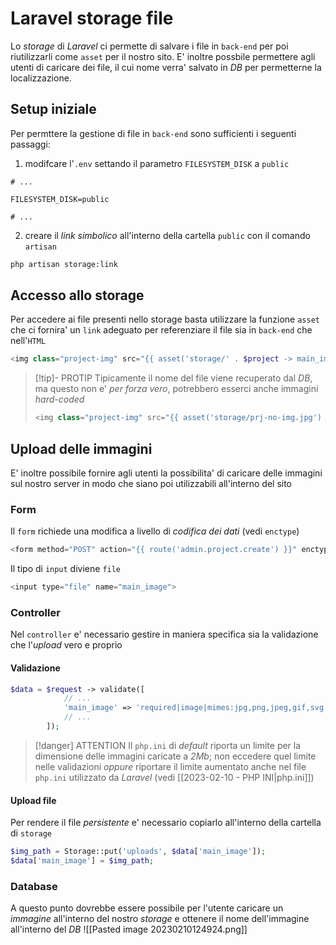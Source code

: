 # Laravel storage file
Lo *storage* di *Laravel* ci permette di salvare i file in `back-end` per poi riutilizzarli come `asset` per il nostro sito. E' inoltre possbile permettere agli utenti di caricare dei file, il cui nome verra' salvato in *DB* per permetterne la localizzazione.

## Setup iniziale
Per permttere la gestione di file in `back-end` sono sufficienti i seguenti passaggi:
1. modifcare l'`.env` settando il parametro `FILESYSTEM_DISK` a `public`
```properties
# ...

FILESYSTEM_DISK=public

# ...
```

2. creare il *link simbolico* all'interno della cartella `public` con il comando `artisan`
```sh
php artisan storage:link
```

## Accesso allo storage
Per accedere ai file presenti nello storage basta utilizzare la funzione `asset` che ci fornira' un `link` adeguato per referenziare il file sia in `back-end` che nell'`HTML`
```php
<img class="project-img" src="{{ asset('storage/' . $project -> main_image) }}" alt="">
```

> [!tip]- PROTIP
> Tipicamente il nome del file viene recuperato dal *DB*, ma questo non e' *per forza vero*, potrebbero esserci anche immagini *hard-coded*
> ```php
> <img class="project-img" src="{{ asset('storage/prj-no-img.jpg') }}" alt="">
> ```

## Upload delle immagini
E' inoltre possibile fornire agli utenti la possibilita' di caricare delle immagini sul nostro server in modo che siano poi utilizzabili all'interno del sito

### Form
Il `form` richiede una modifica a livello di *codifica dei dati* (vedi `enctype`)
```php
<form method="POST" action="{{ route('admin.project.create') }}" enctype="multipart/form-data">
```

Il tipo di `input` diviene `file`
```php
<input type="file" name="main_image">
```

### Controller
Nel `controller` e' necessario gestire in maniera specifica sia la validazione che l'*upload* vero e proprio

#### Validazione
```php
$data = $request -> validate([
            // ...
            'main_image' => 'required|image|mimes:jpg,png,jpeg,gif,svg|max:2048',
            // ...
        ]);
```

> [!danger] ATTENTION
> Il `php.ini` di *default* riporta un limite per la dimensione delle immagini caricate a *2Mb*; non eccedere quel limite nelle validazioni *oppure* riportare il limite aumentato anche nel file `php.ini` utilizzato da *Laravel* (vedi [[2023-02-10 - PHP INI|php.ini]])

#### Upload file
Per rendere il file *persistente* e' necessario copiarlo all'interno della cartella di `storage`
```php
$img_path = Storage::put('uploads', $data['main_image']);
$data['main_image'] = $img_path;
```

### Database
A questo punto dovrebbe essere possibile per l'utente caricare un *immagine* all'interno del nostro *storage* e ottenere il nome dell'immagine all'interno del *DB*
![[Pasted image 20230210124924.png]]

